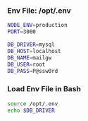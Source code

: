 ### Env File: /opt/.env

```bash
NODE_ENV=production
PORT=3000

DB_DRIVER=mysql
DB_HOST=localhost
DB_NAME=mailgw
DB_USER=root
DB_PASS=P@ssw0rd
```

### Load Env File in Bash

```bash
source /opt/.env
echo $DB_DRIVER
```
